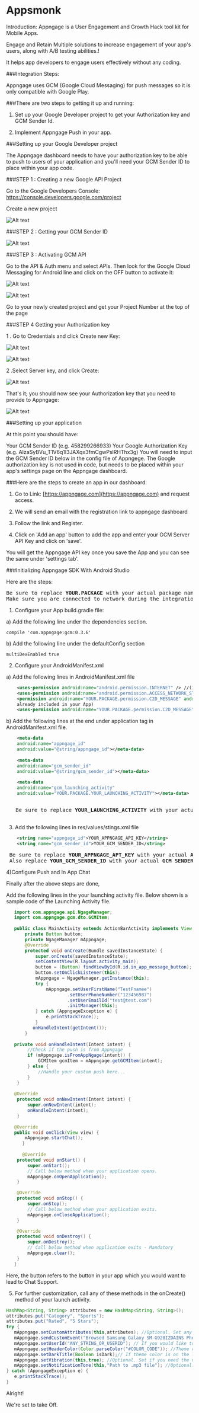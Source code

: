 # Appsmonk

Introduction: Appngage is a User Engagement and Growth Hack tool kit for Mobile Apps.

Engage and Retain Multiple solutions to increase engagement of your app's users, along with A/B testing abilities.!

It helps app developers to engage users effectively without any coding.

###Integration Steps:

Appngage uses GCM (Google Cloud Messaging) for push messages so it is only compatible with Google Play.

###There are two steps to getting it up and running:

1.	Set up your Google Developer project to get your Authorization key and GCM Sender Id.

2.	Implement Appngage Push in your app.

###Setting up your Google Developer project

The Appngage dashboard needs to have your authorization key to be able to push to users of your application and you'll need your GCM Sender ID to place within your app code.

###STEP 1 : 
Creating a new Google API Project

Go to the Google Developers Console: https://console.developers.google.com/project

Create a new project

![Alt text](https://github.com/Appngage/appngage-sdk-integration/blob/master/image/step1.png?raw=true "Optional Title")

###STEP 2 :
Getting your GCM Sender ID

![Alt text](https://github.com/Appngage/appngage-sdk-integration/blob/master/image/step2.png?raw=true "Optional Title")

###STEP 3 :
Activating GCM API

Go to the API & Auth menu and select APIs. Then look for the Google Cloud Messaging for Android line and click on the OFF button to activate it:

![Alt text](https://github.com/Appngage/appngage-sdk-integration/blob/master/image/step3.png?raw=true "Optional Title")

![Alt text](https://github.com/Appngage/appngage-sdk-integration/blob/master/image/step4.png?raw=true "Optional Title")

Go to your newly created project and get your Project Number at the top of the page

###STEP 4 
Getting your Authorization key

   1 . Go to Credentials and click Create new Key:

   ![Alt text](https://github.com/Appngage/appngage-sdk-integration/blob/master/image/step5.png?raw=true "Optional Title")
   
   ![Alt text](https://github.com/Appngage/appngage-sdk-integration/blob/master/image/step6.png?raw=true "Optional Title")

   2 .Select Server key, and click Create:

   ![Alt text](https://github.com/Appngage/appngage-sdk-integration/blob/master/image/step7.png?raw=true "Optional Title")
   

That's it; you should now see your Authorization key that you need to provide to Appngage:

![Alt text](https://github.com/Appngage/appngage-sdk-integration/blob/master/image/step8.png?raw=true "Optional Title")


###Setting up your application

At this point you should have:

Your GCM Sender ID (e.g. 458299266933)
Your Google Authorization Key (e.g. AIzaSyBVu_T1V6q1l3JAXqx3fmCgwPslRHThx3g)
You will need to input the GCM Sender ID below in the config file of Appngege. The Google authorization key is not used in code, 
but needs to be placed within your app's settings page on the Appngage dashboard.

###Here are the steps to create an app in our dashboard.

1) Go to Link: [https://appngage.com](https://appngage.com) and request access.

2) We will send an email with the registration link to appngage dashboard

3) Follow the link and Register.

4) Click on 'Add an app' button to add the app and enter your GCM Server API Key and click on 'save'.

You will get the Appngage API key once you save the App and you can see the same under 'settings tab'.

###Initializing Appngage SDK With Android Studio

Here are the steps:
<pre>
Be sure to replace <b>YOUR.PACKAGE</b> with your actual package name, for example: <b>com.google.android</b>
Make sure you are connected to network during the integration.
</pre>

1)  Configure your App build.gradle file:
   
   a) Add the following line under the dependencies section.
   ```
   compile 'com.appngage:gcm:0.3.6'
   ```
   b) Add the following line under the defaultConfig section
   ```
   multiDexEnabled true
   ```
2)  Configure your AndroidManifest.xml

  a) Add the following lines in AndroidManifest.xml file
```xml
    <uses-permission android:name="android.permission.INTERNET" /> //(Ignore if already included in your App)
    <uses-permission android:name="android.permission.ACCESS_NETWORK_STATE" /> //(Ignore if already included in your App)
    <permission android:name="YOUR.PACKAGE.permission.C2D_MESSAGE" android:protectionLevel="signature" />  //(Ignore if
    already included in your App)
    <uses-permission android:name="YOUR.PACKAGE.permission.C2D_MESSAGE" />  //(Ignore if already included in your App)
```
   b) Add the following lines at the end under application tag in AndroidManifest.xml file. 
```xml
    <meta-data
    android:name="appngage_id"
    android:value="@string/appngage_id"></meta-data>
    
    <meta-data
    android:name="gcm_sender_id"
    android:value="@string/gcm_sender_id"></meta-data>
   
    <meta-data
    android:name="gcm_launching_activity"
    android:value="YOUR.PACKAGE.YOUR_LAUNCHING_ACTIVITY"></meta-data>
    
```
   <pre>
   Be sure to replace <b>YOUR_LAUNCHING_ACTIVITY</b> with your actual <b>LAUNCHING ACTIVITY</b>
   </pre>
   
3) Add the following lines in res/values/stings.xml file
```xml
    <string name="appngage_id">YOUR_APPNGAGE_API_KEY</string>
    <string name="gcm_sender_id">YOUR_GCM_SENDER_ID</string>
 ```
 <pre>
 Be sure to replace <b>YOUR_APPNGAGE_APT_KEY</b> with your actual <b>APPNGAGE API KEY</b> from Appngage Dashboard.
 Also replace <b>YOUR_GCM_SENDER_ID</b> with your actual <b>GCM SENDER ID</b> that you obtained earlier.</pre>
 
4)Configure Push and In App Chat

Finally after the above steps are done, 

Add the following lines in the your launching activity file.
Below shown is a sample code of the Launching Activity file.
```java
   import com.appngage.api.NgageManager;
   import com.appngage.gcm.dto.GCMItem;
   
   public class MainActivity extends ActionBarActivity implements View.OnClickListener {
       private Button button;
       private NgageManager mAppngage;
       @Override
       protected void onCreate(Bundle savedInstanceState) {
           super.onCreate(savedInstanceState);
           setContentView(R.layout.activity_main);
           button = (Button) findViewById(R.id.in_app_message_button);
           button.setOnClickListener(this);
           mAppngage = NgageManager.getInstance(this);
           try {
               mAppngage.setUserFirstName("TestFnamee")
                       .setUserPhoneNumber("123456987")
                       .setUserEmailId("test@test.com")
                       .initManager(this);
           } catch (AppngageException e) {
               e.printStackTrace();
           }
          onHandleIntent(getIntent());
       }
       
   private void onHandleIntent(Intent intent) {
        //Check if the push is from Appngage
        if (mAppngage.isFromAppNgage(intent)) {
            GCMItem gcmItem = mAppngage.getGCMItem(intent);
        } else {
            //Handle your custom push here...
        }
    }
    
   @Override
    protected void onNewIntent(Intent intent) {
        super.onNewIntent(intent);
        onHandleIntent(intent);
    }
    
   @Override
   public void onClick(View view) {
       mAppngage.startChat();
      }
      
      @Override
    protected void onStart() {
        super.onStart();
        // Call below method when your application opens.
        mAppngage.onOpenApplication();
    }

    @Override
    protected void onStop() {
        super.onStop();
        // Call below method when your application exits.
        mAppngage.onCloseApplication();
    }

    @Override
    protected void onDestroy() {
        super.onDestroy();
        // Call below method when application exits - Mandatory
        mAppngage.clear();
    }
   }
```
Here, the button refers to the button in your app which you would want to lead to Chat Support.

5)  For further customization, call any of these methods in the onCreate() method of your launch activity.
```java
HashMap<String, String> attributes = new HashMap<String, String>();
attributes.put("Category", "Sports");
attributes.put("Rated", "5 Stars");
try {
   mAppngage.setCustomAttributes(this,attributes); //Optional. Set any custom properties/attribute specific to your app.
   mAppngage.sendCustomEvent("Browsed Samsung Galaxy SM-G920IZDAINS Phone");
   mAppngage.setUserId("ANY_STRING_OR_USERID"); // If you would like to pass your App's user ID as a unique identifier. If not called, a screen will be prompted asking User's name.
   mAppngage.setHeaderColor(Color.parseColor("#COLOR_CODE")); //Theme color according to your app.
   mAppngage.setDarkTitle(Boolean isDark);// If theme color is on the lighter side.
   mAppngage.setVibration(this,true); //Optional. Set if you need the notification vibration.
   mAppngage.setNotificationTone(this,"Path to .mp3 file"); //Optional. Set if you need the notification tone.
} catch (AppngageException e) {
   e.printStackTrace();
}

```
Alright!

We're set to take Off.

